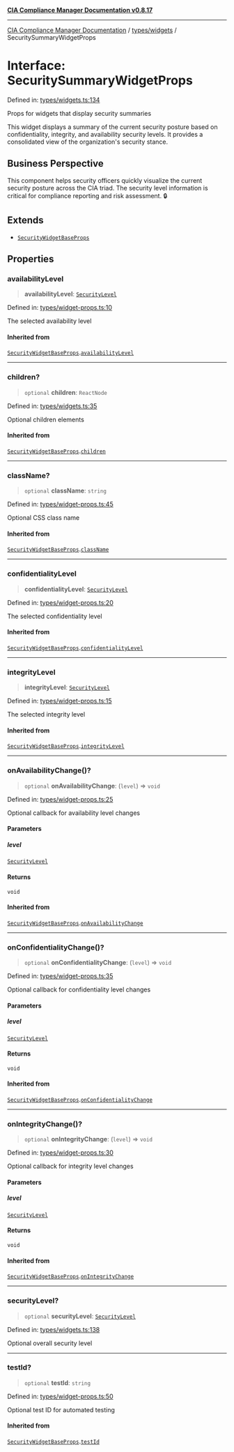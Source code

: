[**CIA Compliance Manager Documentation v0.8.17**](../../../README.md)

***

[CIA Compliance Manager Documentation](../../../modules.md) / [types/widgets](../README.md) / SecuritySummaryWidgetProps

# Interface: SecuritySummaryWidgetProps

Defined in: [types/widgets.ts:134](https://github.com/Hack23/cia-compliance-manager/blob/6a2219920f4c187f7eafa3e355e36b35c9c19248/src/types/widgets.ts#L134)

Props for widgets that display security summaries

This widget displays a summary of the current security posture based on
confidentiality, integrity, and availability security levels. It provides
a consolidated view of the organization's security stance.

## Business Perspective

This component helps security officers quickly visualize the current
security posture across the CIA triad. The security level information
is critical for compliance reporting and risk assessment. 🔒

## Extends

- [`SecurityWidgetBaseProps`](SecurityWidgetBaseProps.md)

## Properties

### availabilityLevel

> **availabilityLevel**: [`SecurityLevel`](../../cia/type-aliases/SecurityLevel.md)

Defined in: [types/widget-props.ts:10](https://github.com/Hack23/cia-compliance-manager/blob/6a2219920f4c187f7eafa3e355e36b35c9c19248/src/types/widget-props.ts#L10)

The selected availability level

#### Inherited from

[`SecurityWidgetBaseProps`](SecurityWidgetBaseProps.md).[`availabilityLevel`](SecurityWidgetBaseProps.md#availabilitylevel)

***

### children?

> `optional` **children**: `ReactNode`

Defined in: [types/widgets.ts:35](https://github.com/Hack23/cia-compliance-manager/blob/6a2219920f4c187f7eafa3e355e36b35c9c19248/src/types/widgets.ts#L35)

Optional children elements

#### Inherited from

[`SecurityWidgetBaseProps`](SecurityWidgetBaseProps.md).[`children`](SecurityWidgetBaseProps.md#children)

***

### className?

> `optional` **className**: `string`

Defined in: [types/widget-props.ts:45](https://github.com/Hack23/cia-compliance-manager/blob/6a2219920f4c187f7eafa3e355e36b35c9c19248/src/types/widget-props.ts#L45)

Optional CSS class name

#### Inherited from

[`SecurityWidgetBaseProps`](SecurityWidgetBaseProps.md).[`className`](SecurityWidgetBaseProps.md#classname)

***

### confidentialityLevel

> **confidentialityLevel**: [`SecurityLevel`](../../cia/type-aliases/SecurityLevel.md)

Defined in: [types/widget-props.ts:20](https://github.com/Hack23/cia-compliance-manager/blob/6a2219920f4c187f7eafa3e355e36b35c9c19248/src/types/widget-props.ts#L20)

The selected confidentiality level

#### Inherited from

[`SecurityWidgetBaseProps`](SecurityWidgetBaseProps.md).[`confidentialityLevel`](SecurityWidgetBaseProps.md#confidentialitylevel)

***

### integrityLevel

> **integrityLevel**: [`SecurityLevel`](../../cia/type-aliases/SecurityLevel.md)

Defined in: [types/widget-props.ts:15](https://github.com/Hack23/cia-compliance-manager/blob/6a2219920f4c187f7eafa3e355e36b35c9c19248/src/types/widget-props.ts#L15)

The selected integrity level

#### Inherited from

[`SecurityWidgetBaseProps`](SecurityWidgetBaseProps.md).[`integrityLevel`](SecurityWidgetBaseProps.md#integritylevel)

***

### onAvailabilityChange()?

> `optional` **onAvailabilityChange**: (`level`) => `void`

Defined in: [types/widget-props.ts:25](https://github.com/Hack23/cia-compliance-manager/blob/6a2219920f4c187f7eafa3e355e36b35c9c19248/src/types/widget-props.ts#L25)

Optional callback for availability level changes

#### Parameters

##### level

[`SecurityLevel`](../../cia/type-aliases/SecurityLevel.md)

#### Returns

`void`

#### Inherited from

[`SecurityWidgetBaseProps`](SecurityWidgetBaseProps.md).[`onAvailabilityChange`](SecurityWidgetBaseProps.md#onavailabilitychange)

***

### onConfidentialityChange()?

> `optional` **onConfidentialityChange**: (`level`) => `void`

Defined in: [types/widget-props.ts:35](https://github.com/Hack23/cia-compliance-manager/blob/6a2219920f4c187f7eafa3e355e36b35c9c19248/src/types/widget-props.ts#L35)

Optional callback for confidentiality level changes

#### Parameters

##### level

[`SecurityLevel`](../../cia/type-aliases/SecurityLevel.md)

#### Returns

`void`

#### Inherited from

[`SecurityWidgetBaseProps`](SecurityWidgetBaseProps.md).[`onConfidentialityChange`](SecurityWidgetBaseProps.md#onconfidentialitychange)

***

### onIntegrityChange()?

> `optional` **onIntegrityChange**: (`level`) => `void`

Defined in: [types/widget-props.ts:30](https://github.com/Hack23/cia-compliance-manager/blob/6a2219920f4c187f7eafa3e355e36b35c9c19248/src/types/widget-props.ts#L30)

Optional callback for integrity level changes

#### Parameters

##### level

[`SecurityLevel`](../../cia/type-aliases/SecurityLevel.md)

#### Returns

`void`

#### Inherited from

[`SecurityWidgetBaseProps`](SecurityWidgetBaseProps.md).[`onIntegrityChange`](SecurityWidgetBaseProps.md#onintegritychange)

***

### securityLevel?

> `optional` **securityLevel**: [`SecurityLevel`](../../cia/type-aliases/SecurityLevel.md)

Defined in: [types/widgets.ts:138](https://github.com/Hack23/cia-compliance-manager/blob/6a2219920f4c187f7eafa3e355e36b35c9c19248/src/types/widgets.ts#L138)

Optional overall security level

***

### testId?

> `optional` **testId**: `string`

Defined in: [types/widget-props.ts:50](https://github.com/Hack23/cia-compliance-manager/blob/6a2219920f4c187f7eafa3e355e36b35c9c19248/src/types/widget-props.ts#L50)

Optional test ID for automated testing

#### Inherited from

[`SecurityWidgetBaseProps`](SecurityWidgetBaseProps.md).[`testId`](SecurityWidgetBaseProps.md#testid)
